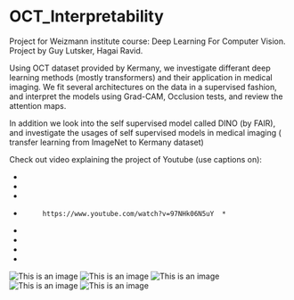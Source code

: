 # OCT_Interpretability
Project for Weizmann institute course: Deep Learning For Computer Vision.
Project by Guy Lutsker, Hagai Ravid.

Using OCT dataset provided by Kermany, we investigate differant deep learning methods (mostly transformers) and their application in medical imaging.
We fit several architectures on the data in a supervised fashion, and interpret the models using Grad-CAM, Occlusion tests, and review the attention maps.

In addition we look into the self supervised model called DINO (by FAIR), and investigate the usages of self supervised models in medical imaging ( transfer learning from ImageNet to Kermany dataset)


Check out video explaining the project of Youtube (use captions on):

*
*
*
*          https://www.youtube.com/watch?v=97NHk06N5uY  *
*
*
*
*
![This is an image](http://drive.google.com/uc?id=1aiUoeCK1qD4JD5O-na7GM7f_zhR6ckp8)
![This is an image](http://drive.google.com/uc?id=1X7j1Ak4TjHXEsfkvFZw-jDgq437jfCmM)
![This is an image](http://drive.google.com/uc?id=13oXRCTriC0DaKZTmmBwcVfx2ociVPfNe)
![This is an image](http://drive.google.com/uc?id=1oX77gJZENvKPG893qUsvNy5bEltSqFBE)
![This is an image](http://drive.google.com/uc?id=1TFCJC5LbgcnJZxkh4WmRbOJdklOxOu1b)
